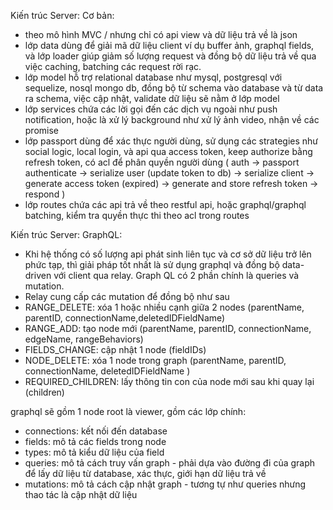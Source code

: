 Kiến trúc Server: Cơ bản:

- theo mô hình MVC / nhưng chỉ có api view và dữ liệu trả về là json
- lớp data dùng để giải mã dữ liệu client ví dụ buffer ảnh, graphql fields, và lớp loader giúp giảm số lượng request và đồng bộ dữ liệu trả về qua việc caching, batching các request rời rạc.
- lớp model hỗ trợ relational database như mysql, postgresql với sequelize, nosql mongo db, đồng bộ từ schema vào database và từ data ra schema, việc cập nhật, validate dữ liệu sẽ nằm ở lớp model
- lớp services chứa các lời gọi đến các dịch vụ ngoài như push notification, hoặc là xử lý background như xử lý ảnh video, nhận về các promise
- lớp passport dùng để xác thực người dùng, sử dụng các strategies như social logic, local login, và api qua access token, keep authorize bằng refresh token, có acl để phân quyền người dùng ( auth -> passport authenticate -> serialize user (update token to db) -> serialize client -> generate access token (expired) -> generate and store refresh token -> respond ) 
- lớp routes chứa các api trả về theo restful api, hoặc graphql/graphql batching, kiểm tra quyền thực thi theo acl trong routes   

Kiến trúc Server: GraphQL:
- Khi hệ thống có số lượng api phát sinh liên tục và cơ sở dữ liệu trở lên phức tạp, thì giải pháp tốt nhất là sử dụng graphql và đồng bộ data-driven với client qua relay. Graph QL có 2 phần chính là queries và mutation. 
- Relay cung cấp các mutation để đồng bộ như sau
- RANGE_DELETE: xóa 1 hoặc nhiều cạnh giữa 2 nodes (parentName, parentID, connectionName,deletedIDFieldName)
- RANGE_ADD: tạo node mới (parentName, parentID, connectionName, edgeName, rangeBehaviors)
- FIELDS_CHANGE: cập nhật 1 node (fieldIDs)
- NODE_DELETE: xóa 1 node trong graph (parentName, parentID, connectionName, deletedIDFieldName )
- REQUIRED_CHILDREN: lấy thông tin con của node mới sau khi quay lại (children)


graphql sẽ gồm 1 node root là viewer, gồm các lớp chính:
- connections: kết nối đến database 
- fields: mô tả các fields trong node
- types: mô tả kiểu dữ liệu của field
- queries: mô tả cách truy vấn graph - phải dựa vào đường đi của graph để lấy dữ liệu từ database, xác thực, giới hạn dữ liệu trả về
- mutations: mô tả cách cập nhật graph - tương tự như queries nhưng thao tác là cập nhật dữ liệu
